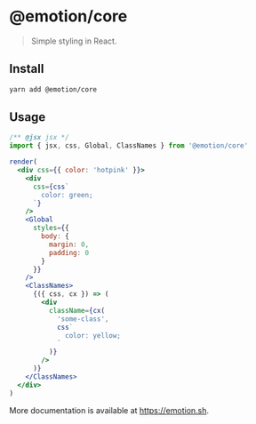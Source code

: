 # @emotion/core

> Simple styling in React.

## Install

```bash
yarn add @emotion/core
```

## Usage

```jsx
/** @jsx jsx */
import { jsx, css, Global, ClassNames } from '@emotion/core'

render(
  <div css={{ color: 'hotpink' }}>
    <div
      css={css`
        color: green;
      `}
    />
    <Global
      styles={{
        body: {
          margin: 0,
          padding: 0
        }
      }}
    />
    <ClassNames>
      {({ css, cx }) => (
        <div
          className={cx(
            'some-class',
            css`
              color: yellow;
            `
          )}
        />
      )}
    </ClassNames>
  </div>
)
```

More documentation is available at https://emotion.sh.
